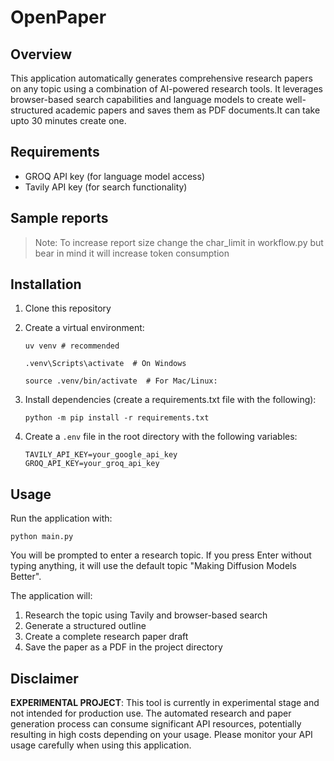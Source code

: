 # OpenPaper

## Overview
This application automatically generates comprehensive research papers on any topic using a combination of AI-powered research tools. It leverages browser-based search capabilities and language models to create well-structured academic papers and saves them as PDF documents.It can take upto 30 minutes create one.

## Requirements
- GROQ API key (for language model access)
- Tavily API key (for search functionality)

## Sample reports


> Note: To increase report size change the char_limit in workflow.py but bear in mind it will      increase token consumption

## Installation

1. Clone this repository
2. Create a virtual environment:
   ```
   uv venv # recommended
   
   .venv\Scripts\activate  # On Windows
   
   source .venv/bin/activate  # For Mac/Linux:
   ```
3. Install dependencies (create a requirements.txt file with the following):
   ```
   python -m pip install -r requirements.txt
   ```

4. Create a `.env` file in the root directory with the following variables:
   ```
   TAVILY_API_KEY=your_google_api_key
   GROQ_API_KEY=your_groq_api_key
   ```

## Usage

Run the application with:
```
python main.py
```

You will be prompted to enter a research topic. If you press Enter without typing anything, it will use the default topic "Making Diffusion Models Better".

The application will:
1. Research the topic using Tavily and browser-based search
2. Generate a structured outline
3. Create a complete research paper draft
4. Save the paper as a PDF in the project directory


## Disclaimer
**EXPERIMENTAL PROJECT**: This tool is currently in experimental stage and not intended for production use. The automated research and paper generation process can consume significant API resources, potentially resulting in high costs depending on your usage. Please monitor your API usage carefully when using this application.

